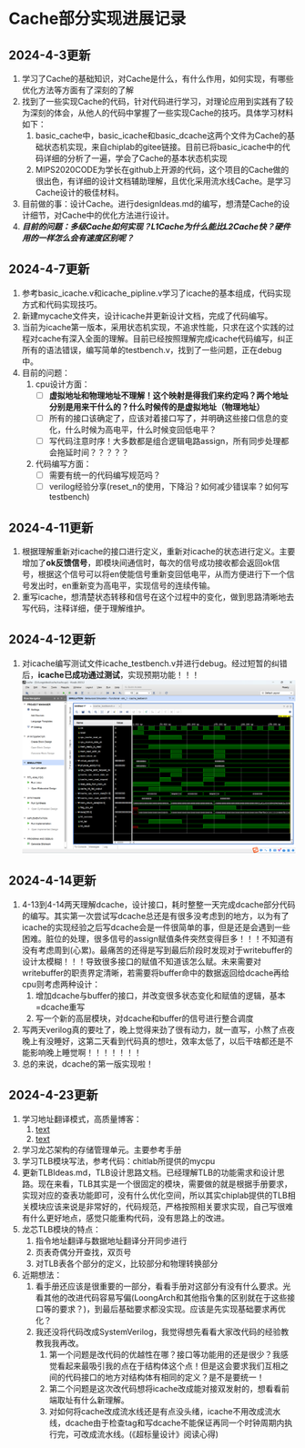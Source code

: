 # Cache部分实现进展记录

## 2024-4-3更新
1. 学习了Cache的基础知识，对Cache是什么，有什么作用，如何实现，有哪些优化方法等方面有了深刻的了解
2. 找到了一些实现Cache的代码，针对代码进行学习，对理论应用到实践有了较为深刻的体会，从他人的代码中掌握了一些实现Cache的技巧。具体学习材料如下：
   1. basic_cache中，basic_icache和basic_dcache这两个文件为Cache的基础状态机实现，来自chiplab的gitee链接。目前已将basic_icache中的代码详细的分析了一遍，学会了Cache的基本状态机实现
   2. MIPS2020CODE为学长在github上开源的代码，这个项目的Cache做的很出色，有详细的设计文档辅助理解，且优化采用流水线Cache。是学习Cache设计的极佳材料。
3. 目前做的事：设计Cache。进行designIdeas.md的编写，想清楚Cache的设计细节，对Cache中的优化方法进行设计。
4. ***目前的问题：多级Cache如何实现？L1Cache为什么能比L2Cache快？硬件用的一样怎么会有速度区别呢？***

## 2024-4-7更新
1. 参考basic_icache.v和icache_pipline.v学习了icache的基本组成，代码实现方式和代码实现技巧。
2. 新建mycache文件夹，设计icache并更新设计文档，完成了代码编写。
3. 当前为icache第一版本，采用状态机实现，不追求性能，只求在这个实践的过程对cache有深入全面的理解。目前已经按照理解完成icache代码编写，纠正所有的语法错误，编写简单的testbench.v，找到了一些问题，正在debug中。
4. 目前的问题：
   1. cpu设计方面：
      - [ ] **虚拟地址和物理地址不理解！这个映射是得我们来约定吗？两个地址分别是用来干什么的？什么时候传的是虚拟地址（物理地址）**
      - [ ] 所有的接口该确定了，应该对着接口写了，并明确这些接口信息的变化，什么时候为高电平，什么时候变回低电平？
      - [ ] 写代码注意时序！大多数都是组合逻辑电路assign，所有同步处理都会拖延时间？？？？？
   2. 代码编写方面：
      - [ ] 需要有统一的代码编写规范吗？
      - [ ] verilog经验分享(reset_n的使用，下降沿？如何减少错误率？如何写testbench)

## 2024-4-11更新
1. 根据理解重新对icache的接口进行定义，重新对icache的状态进行定义。主要增加了**ok反馈信号**，即模块间通信时，每次的信号成功接收都会返回ok信号，根据这个信号可以将en使能信号重新变回低电平，从而方便进行下一个信号发出时，en重新变为高电平，实现信号的连续传输。
2. 重写icache，想清楚状态转移和信号在这个过程中的变化，做到思路清晰地去写代码，注释详细，便于理解维护。


## 2024-4-12更新
1. 对icache编写测试文件icache_testbench.v并进行debug。经过短暂的纠错后，**icache已成功通过测试**，实现预期功能！！！
   ![波形图如下](./myCache/pictures/icache_simulation.png)

## 2024-4-14更新
1. 4-13到4-14两天理解dcache，设计接口，耗时整整一天完成dcache部分代码的编写。其实第一次尝试写dcache总还是有很多没考虑到的地方，以为有了icache的实现经验之后写dcache会是一件很简单的事，但是还是会遇到一些困难。脏位的处理，很多信号的assign赋值条件突然变得巨多！！！不知道有没有考虑周到(心累)。最痛苦的还得是写到最后阶段时发现对于writebuffer的设计太模糊！！！导致很多接口的赋值不知道该怎么赋。未来需要对writebuffer的职责界定清晰，若需要将buffer命中的数据返回给dcache再给cpu则考虑两种设计：
   1. 增加dcache与buffer的接口，并改变很多状态变化和赋值的逻辑，基本=dcache重写
   2. 写一个新的高层模块，对dcache和buffer的信号进行整合调度
2. 写两天verilog真的要吐了，晚上觉得来劲了很有动力，就一直写，小熬了点夜晚上有没睡好，这第二天看到代码真的想吐，效率太低了，以后干啥都还是不能影响晚上睡觉啊！！！！！！！
3. 总的来说，dcache的第一版实现啦！

## 2024-4-23更新
1. 学习地址翻译模式，高质量博客：
   1. [text](https://www.51cto.com/article/745664.html)
   2. [text](https://foxsen.github.io/archbase/sec-privileged-ISA.html#sec-memory-management)
2. 学习龙芯架构的存储管理单元。主要参考手册
3. 学习TLB模块写法，参考代码：chitlab所提供的mycpu
4. 更新TLBIdeas.md，TLB设计思路文档。已经理解TLB的功能需求和设计思路。现在来看，TLB其实是一个很固定的模块，需要做的就是根据手册要求，实现对应的查表功能即可，没有什么优化空间，所以其实chiplab提供的TLB相关模块应该来说是非常好的，代码规范，严格按照相关要求实现，自己写很难有什么更好地点，感觉只能重构代码，没有思路上的改进。
5. 龙芯TLB模块的特点：
   1. 指令地址翻译与数据地址翻译分开同步进行
   2. 页表奇偶分开查找，双页号
   3. 对TLB表各个部分的定义，比较部分和物理转换部分
6. 近期想法：
   1. 看手册还应该是很重要的一部分，看看手册对这部分有没有什么要求。光看其他的改进代码容易写偏(LoongArch和其他指令集的区别就在于这些接口等的要求？)，到最后基础要求都没实现。应该是先实现基础要求再优化？
   2. 我还没将代码改成SystemVerilog，我觉得想先看看大家改代码的经验教教我我再改。
      1. 第一个问题是改代码的优越性在哪？接口等功能用的还是很少？我感觉看起来最吸引我的点在于结构体这个点！但是这会要求我们互相之间的代码接口的地方对结构体有相同的定义？是不是要统一！
      2. 第二个问题是这次改代码想将icache改成能对接双发射的，想看看前端取址有什么新理解。
      3. 对如何将cache改成流水线还是有点没头绪，icache不用改成流水线，dcache由于检查tag和写dcache不能保证再同一个时钟周期内执行完，可改成流水线。(《超标量设计》阅读心得)